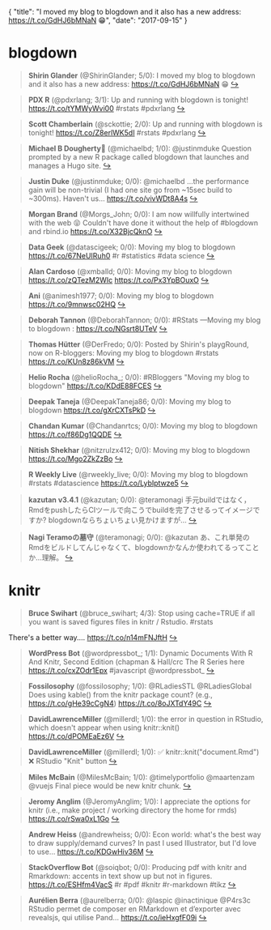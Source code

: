 {
  "title": "I moved my blog to blogdown and it also has a new address: https://t.co/GdHJ6bMNaN 😁",
  "date": "2017-09-15"
}

# blogdown

> **Shirin Glander** (@ShirinGlander; 5/0): I moved my blog to blogdown and it also has a new address: https://t.co/GdHJ6bMNaN 😁  [&#8618;](https://twitter.com/xieyihui/status/908395907674243074)

<!-- -->


> **PDX R** (@pdxrlang; 3/1): Up and running with blogdown is tonight!  https://t.co/tYMWyWvi00 #rstats #pdxrlang  [&#8618;](https://twitter.com/xieyihui/status/908398702670233600)

<!-- -->


> **Scott Chamberlain** (@sckottie; 2/0): Up and running with blogdown is tonight!  https://t.co/Z8erlWK5dI #rstats #pdxrlang  [&#8618;](https://twitter.com/xieyihui/status/908398702401687552)

<!-- -->


> **Michael B Dougherty🍃** (@michaelbd; 1/0): @justinmduke Question prompted by a new R package called blogdown that launches and manages a Hugo site.  [&#8618;](https://twitter.com/xieyihui/status/908471859615760384)

<!-- -->


> **Justin Duke** (@justinmduke; 0/0): @michaelbd ...the performance gain will be non-trivial (I had one site go from ~15sec build to ~300ms).  Haven't us… https://t.co/vivWDt8A4s  [&#8618;](https://twitter.com/xieyihui/status/908477886574739456)

<!-- -->


> **Morgan Brand** (@Morgs_John; 0/0): I am now willfully intertwined with the web 😝 Couldn't have done it without the help of #blogdown and rbind.io 
https://t.co/X32BjcQknO  [&#8618;](https://twitter.com/xieyihui/status/908394962617819138)

<!-- -->


> **Data Geek** (@datascigeek; 0/0): Moving my blog to blogdown https://t.co/67NeUIRuh0 #r #statistics #data science  [&#8618;](https://twitter.com/xieyihui/status/908372527373803520)

<!-- -->


> **Alan Cardoso** (@xmballd; 0/0): Moving my blog to blogdown https://t.co/zQTezM2WIc https://t.co/Px3YpBOuxO  [&#8618;](https://twitter.com/xieyihui/status/908365516909166592)

<!-- -->


> **Ani** (@animesh1977; 0/0): Moving my blog to blogdown https://t.co/9mnwsc02HQ  [&#8618;](https://twitter.com/xieyihui/status/908322826456911873)

<!-- -->


> **Deborah Tannon** (@DeborahTannon; 0/0): #RStats —Moving my blog to blogdown : https://t.co/NGsrt8UTeV  [&#8618;](https://twitter.com/xieyihui/status/908313753191677953)

<!-- -->


> **Thomas Hütter** (@DerFredo; 0/0): Posted by Shirin's playgRound, now on R-bloggers: Moving my blog to blogdown #rstats https://t.co/KUn8z86kVM  [&#8618;](https://twitter.com/xieyihui/status/908312674584461312)

<!-- -->


> **Helio Rocha** (@helioRocha_; 0/0): #RBloggers "Moving my blog to blogdown" https://t.co/KDdE88FCES  [&#8618;](https://twitter.com/xieyihui/status/908312671119925248)

<!-- -->


> **Deepak Taneja** (@DeepakTaneja86; 0/0): Moving my blog to blogdown https://t.co/gXrCXTsPkD  [&#8618;](https://twitter.com/xieyihui/status/908311651836940288)

<!-- -->


> **Chandan Kumar** (@Chandanrtcs; 0/0): Moving my blog to blogdown https://t.co/f86Dg1QQDE  [&#8618;](https://twitter.com/xieyihui/status/908310922279735296)

<!-- -->


> **Nitish Shekhar** (@nitzrulzx412; 0/0): Moving my blog to blogdown https://t.co/Mgo2ZkZzBo  [&#8618;](https://twitter.com/xieyihui/status/908310846073384961)

<!-- -->


> **R Weekly Live** (@rweekly_live; 0/0): Moving my blog to blogdown #rstats #datascience https://t.co/LybIptwze5  [&#8618;](https://twitter.com/xieyihui/status/908239725848350720)

<!-- -->


> **kazutan v3.4.1** (@kazutan; 0/0): @teramonagi 手元buildではなく，RmdをpushしたらCIツールで向こうでbuildを完了させるってイメージですか? blogdownならちょいちょい見かけますが…  [&#8618;](https://twitter.com/xieyihui/status/908155830834413568)

<!-- -->


> **Nagi Teramoの墓守** (@teramonagi; 0/0): @kazutan あ、これ単発のRmdをビルドしてんじゃなくて、blogdownかなんか使われてるってことか…理解。  [&#8618;](https://twitter.com/xieyihui/status/908153036807143424)

<!-- -->


# knitr

> **Bruce Swihart** (@bruce_swihart; 4/3): Stop using cache=TRUE if all you want is saved figures files in knitr / Rstudio. #rstats
>
There's a better way.… https://t.co/n14mFNJftH  [&#8618;](https://twitter.com/xieyihui/status/908359328775712768)

<!-- -->


> **WordPress Bot** (@wordpressbot_; 1/1): Dynamic Documents With R And Knitr, Second Edition (chapman &amp; Hall/crc The R Series here  https://t.co/cxZOdr1Epx #javascript @wordpressbot_  [&#8618;](https://twitter.com/xieyihui/status/908460879192182785)

<!-- -->


> **Fossilosophy** (@fossilosophy; 1/0): @RLadiesSTL @RLadiesGlobal Does using kable() from the knitr package count? (e.g., https://t.co/gHe39cCgN4) https://t.co/8oJXTdY49C  [&#8618;](https://twitter.com/xieyihui/status/908339023814565888)

<!-- -->


> **DavidLawrenceMiller** (@millerdl; 1/0): the error in question in RStudio, which doesn't appear when using knitr::knit() https://t.co/dPOMEaEz6V  [&#8618;](https://twitter.com/xieyihui/status/908231222916251649)

<!-- -->


> **DavidLawrenceMiller** (@millerdl; 1/0): ✅ knitr::knit("document.Rmd")
❌ RStudio "Knit" button  [&#8618;](https://twitter.com/xieyihui/status/908230241184862208)

<!-- -->


> **Miles McBain** (@MilesMcBain; 1/0): @timelyportfolio @maartenzam @vuejs Final piece would be new knitr chunk.  [&#8618;](https://twitter.com/xieyihui/status/908149329788944385)

<!-- -->


> **Jeromy Anglim** (@JeromyAnglim; 1/0): I appreciate the options for knitr (i.e., make project / working directory the home for rmds) https://t.co/rSwa0xL1Go  [&#8618;](https://twitter.com/xieyihui/status/908140003875680256)

<!-- -->


> **Andrew Heiss** (@andrewheiss; 0/0): Econ world: what's the best way to draw supply/demand curves? In past I used Illustrator, but I'd love to use… https://t.co/KDGwHiv36M  [&#8618;](https://twitter.com/xieyihui/status/908335328213078017)

<!-- -->


> **StackOverflow Bot** (@soiqbot; 0/0): Producing pdf with knitr and Rmarkdown: accents in text show up but not in figures.
https://t.co/ESHfm4VacS
#r #pdf #knitr #r-markdown #tikz  [&#8618;](https://twitter.com/xieyihui/status/908322963992301568)

<!-- -->


> **Aurélien Berra** (@aurelberra; 0/0): @laspic @inactinique @P4rs3c RStudio permet de composer en RMarkdown et d’exporter avec revealsjs, qui utilise Pand… https://t.co/ieHxgfF09i  [&#8618;](https://twitter.com/xieyihui/status/908247169588776961)

<!-- -->


